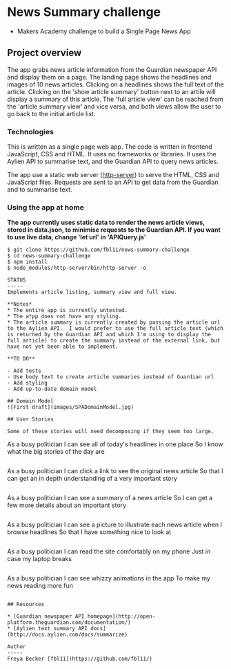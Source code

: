 # News Summary challenge

* Makers Academy challenge to build a Single Page News App

## Project overview

The app grabs news article information from the Guardian newspaper API and display them on a page.  The landing page shows the headlines and images of 10 news articles.  Clicking on a headlines shows the full text of the article.  Clicking on the 'show article summary' button next to an artile will display a summary of this article.  The 'full article view' can be reached from the 'article summary view' and vice versa, and both views allow the user to go back to the initial article list. 

### Technologies

This is written as a single page web app.  The code is written in frontend JavaScript, CSS and HTML.  It uses no frameworks or libraries. 
It uses the Aylien API to summarise text, and the Guardian API to query news articles.

The app use a static web server ([http-server](https://www.npmjs.com/package/http-server)) to serve the HTML, CSS and JavaScript files.  Requests are sent to an API to get data from the Guardian and to summarise text.

### Using the app at home

**The app currently uses static data to render the news article views, stored in data.json, to minimise requests to the Guardian API.  If you want to use live data, change 'let url' in 'APIQuery.js'**

```
$ git clone https://github.com/fbl11/news-summary-challenge
$ cd news-summary-challenge
$ npm install
$ node_modules/http-server/bin/http-server -o

STATUS
-----
Implements article listing, summary view and full view.

**Notes*
* The entire app is currently untested.
* The a*pp does not have any styling.
* The article summary is currently created by passing the article url to the Aylien API.  I would prefer to use the full article text (which is returned by the Guardian API and which I'm using to display the full article) to create the summary instead of the external link, but have not yet been able to implement.

**TO DO**

- Add tests
- Use body text to create article summaries instead of Guardian url
- Add styling
- Add up-to-date domain model

## Domain Model
![First draft](images/SPADomainModel.jpg)

## User Stories

Some of these stories will need decomposing if they seem too large.

```
As a busy politician
I can see all of today's headlines in one place
So I know what the big stories of the day are
```

```
As a busy politician
I can click a link to see the original news article
So that I can get an in depth understanding of a very important story
```

```
As a busy politician
I can see a summary of a news article
So I can get a few more details about an important story
```

```
As a busy politician
I can see a picture to illustrate each news article when I browse headlines
So that I have something nice to look at
```

```
As a busy politician
I can read the site comfortably on my phone
Just in case my laptop breaks
```

```
As a busy politician
I can see whizzy animations in the app
To make my news reading more fun
```

## Resources

* [Guardian newspaper API homepage](http://open-platform.theguardian.com/documentation/)
* [Aylien text summary API docs](http://docs.aylien.com/docs/summarize)

Author
-----
Freya Becker [fbl11](https://github.com/fbl11/)